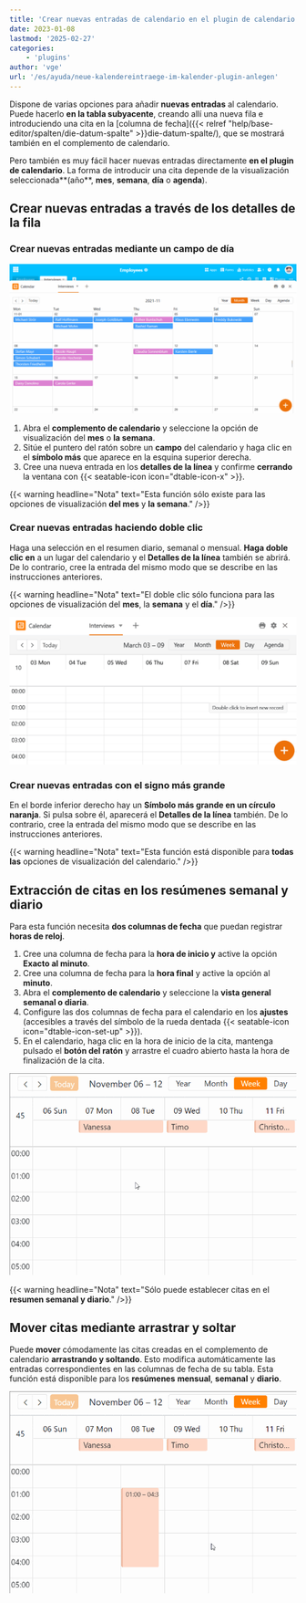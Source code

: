 ```yaml
---
title: 'Crear nuevas entradas de calendario en el plugin de calendario'
date: 2023-01-08
lastmod: '2025-02-27'
categories:
    - 'plugins'
author: 'vge'
url: '/es/ayuda/neue-kalendereintraege-im-kalender-plugin-anlegen'
---
```


Dispone de varias opciones para añadir **nuevas entradas** al calendario. Puede hacerlo **en la tabla subyacente**, creando allí una nueva fila e introduciendo una cita en la [columna de fecha]({{< relref "help/base-editor/spalten/die-datum-spalte" >}}die-datum-spalte/), que se mostrará también en el complemento de calendario.

Pero también es muy fácil hacer nuevas entradas directamente **en el plugin de calendario**. La forma de introducir una cita depende de la visualización seleccionada**(año**, **mes**, **semana**, **día** o **agenda**).

## Crear nuevas entradas a través de los detalles de la fila

### Crear nuevas entradas mediante un campo de día

![Crear una nueva entrada de calendario en el complemento de calendario](images/Neuen-Kalendereintrag-im-Kalender-Plugin-anlegen.gif)

1. Abra el **complemento de calendario** y seleccione la opción de visualización del **mes** o **la semana**.
2. Sitúe el puntero del ratón sobre un **campo** del calendario y haga clic en el **símbolo más** que aparece en la esquina superior derecha.
3. Cree una nueva entrada en los **detalles de la línea** y confirme **cerrando** la ventana con {{< seatable-icon icon="dtable-icon-x" >}}.

{{< warning  headline="Nota"  text="Esta función sólo existe para las opciones de visualización **del mes** y **la semana**." />}}

### Crear nuevas entradas haciendo doble clic

Haga una selección en el resumen diario, semanal o mensual. **Haga doble clic en** a un lugar del calendario y el **Detalles de la línea** también se abrirá. De lo contrario, cree la entrada del mismo modo que se describe en las instrucciones anteriores.

{{< warning  headline="Nota"  text="El doble clic sólo funciona para las opciones de visualización del **mes**, la **semana** y el **día**." />}}

![Cree una entrada en la agenda haciendo doble clic o utilizando el símbolo más](images/Kalendereintrag-per-Doppelklick-oder-Plus-Symbol-anlegen.png)

### Crear nuevas entradas con el signo más grande

En el borde inferior derecho hay un **Símbolo más grande en un círculo naranja**. Si pulsa sobre él, aparecerá el **Detalles de la línea** también. De lo contrario, cree la entrada del mismo modo que se describe en las instrucciones anteriores.

{{< warning  headline="Nota"  text="Esta función está disponible para **todas las** opciones de visualización del calendario." />}}

## Extracción de citas en los resúmenes semanal y diario

Para esta función necesita **dos columnas de fecha** que puedan registrar **horas de reloj**.

1. Cree una columna de fecha para la **hora de inicio y** active la opción **Exacto al minuto**.
2. Cree una columna de fecha para la **hora final** y active la opción al **minuto**.
3. Abra el **complemento de calendario** y seleccione la **vista general semanal o diaria**.
4. Configure las dos columnas de fecha para el calendario en los **ajustes** (accesibles a través del símbolo de la rueda dentada {{< seatable-icon icon="dtable-icon-set-up" >}}).
5. En el calendario, haga clic en la hora de inicio de la cita, mantenga pulsado el **botón del ratón** y arrastre el cuadro abierto hasta la hora de finalización de la cita.

![Crear nuevas entradas de calendario en el complemento de calendario](images/Neuer-Kalendereintrag-im-Kalender-Plugin-anlegen-2.gif)

{{< warning  headline="Nota"  text="Sólo puede establecer citas en el **resumen semanal y diario**." />}}

## Mover citas mediante arrastrar y soltar

Puede **mover** cómodamente las citas creadas en el complemento de calendario **arrastrando y soltando**. Esto modifica automáticamente las entradas correspondientes en las columnas de fecha de su tabla. Esta función está disponible para los **resúmenes** **mensual**, **semanal** y **diario**.

![Crear nuevas entradas de calendario en el complemento de calendario](images/Neuer-Kalendereintrag-im-Kalender-Plugin-anlegen-3.gif)
